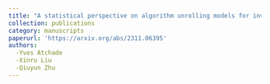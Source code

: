 ```yaml
---
title: "A statistical perspective on algorithm unrolling models for inverse problems"
collection: publications
category: manuscripts
paperurl: 'https://arxiv.org/abs/2311.06395'
authors: 
  -Yves Atchade
  -Xinru Liu
  -Qiuyun Zhu
---
```

